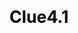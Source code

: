 # Clue4.1

<!DOCTYPE html><html><head><title>CLUE 4.1</title><link rel="shortcut icon" href="https://ssl.gstatic.com/docs/documents/images/kix-favicon7.ico"><meta name="referrer" content="strict-origin-when-cross-origin"><style type="text/css" nonce="+Y8Z4zVPUqbI6CWiQ5Zbdw">
      @import url("https://fonts.googleapis.com/css?family=Google+Sans");
      @import url("https://fonts.googleapis.com/css?family=Roboto");

      body {
        font-family: Roboto, arial, sans, sans-serif;
        margin: 0;
      }

      iframe {
        border: 0;
        frameborder: 0;
        height: 100%;
        width: 100%;
      }

      #header {
        align-items: center;
        background: white;
        border-bottom: 1px #ccc solid;
        display: flex;
        height: 60px;
        justify-content: space-between;
        position: fixed;
        top: 0;
        width: 100%;
        z-index: 100;
      }

      #header #title {
        font-family: 'Google Sans';
        font-size: large;
        margin: auto 0 auto 20px;
        overflow: hidden;
        text-overflow: ellipsis;
        white-space: nowrap;
        width: 70%;
      }

      #header #interval {
        margin: auto 25px auto 0;
        font-family: Roboto;
        font-size: small;;
      }

      #footer {
        background: #f0f0f0;
        border-bottom: 1px #ccc solid;
        bottom: 0;
        font-family: Roboto;
        font-size: small;
        padding: 10px 10px;
        position: fixed;
        text-align: center;
        width: 100%;
      }

      #contents {
        padding: 100px 20% 50px 20%;
      }

      @media only screen and (max-device-width: 800px) {
        #header {
          border-bottom-width: 5px;
          height: auto;
          display: block;
        }

        #header #title {
          font-size: 3em;
          margin: auto 0 auto 20px;
          width: 90%;
        }

        #header #interval {
          font-size: 1.5em;
          margin: 10px 0 auto 25px;
        }

        #contents {
          padding: 150px 5% 80px;
        }

        #footer {
          font-size: 2em;
        }
      }

      .dash {
        padding: 0 6px;
      }
    </style></head><body><div id="header"><div id="title">CLUE 4.1</div><div id="interval"><span>Updated automatically every 5 minutes</span></div></div><div id="contents"><style type="text/css">ol{margin:0;padding:0}table td,table th{padding:0}.c2{color:#000000;font-weight:400;text-decoration:none;vertical-align:baseline;font-size:48pt;font-family:"Arial";font-style:normal}.c0{padding-top:0pt;padding-bottom:0pt;line-height:1.15;orphans:2;widows:2;text-align:center}.c1{background-color:#ffffff;max-width:468pt;padding:72pt 72pt 72pt 72pt}.title{padding-top:0pt;color:#000000;font-size:26pt;padding-bottom:3pt;font-family:"Arial";line-height:1.15;page-break-after:avoid;orphans:2;widows:2;text-align:left}.subtitle{padding-top:0pt;color:#666666;font-size:15pt;padding-bottom:16pt;font-family:"Arial";line-height:1.15;page-break-after:avoid;orphans:2;widows:2;text-align:left}li{color:#000000;font-size:11pt;font-family:"Arial"}p{margin:0;color:#000000;font-size:11pt;font-family:"Arial"}h1{padding-top:20pt;color:#000000;font-size:20pt;padding-bottom:6pt;font-family:"Arial";line-height:1.15;page-break-after:avoid;orphans:2;widows:2;text-align:left}h2{padding-top:18pt;color:#000000;font-size:16pt;padding-bottom:6pt;font-family:"Arial";line-height:1.15;page-break-after:avoid;orphans:2;widows:2;text-align:left}h3{padding-top:16pt;color:#434343;font-size:14pt;padding-bottom:4pt;font-family:"Arial";line-height:1.15;page-break-after:avoid;orphans:2;widows:2;text-align:left}h4{padding-top:14pt;color:#666666;font-size:12pt;padding-bottom:4pt;font-family:"Arial";line-height:1.15;page-break-after:avoid;orphans:2;widows:2;text-align:left}h5{padding-top:12pt;color:#666666;font-size:11pt;padding-bottom:4pt;font-family:"Arial";line-height:1.15;page-break-after:avoid;orphans:2;widows:2;text-align:left}h6{padding-top:12pt;color:#666666;font-size:11pt;padding-bottom:4pt;font-family:"Arial";line-height:1.15;page-break-after:avoid;font-style:italic;orphans:2;widows:2;text-align:left}</style><div class="c1"><p class="c0"><span class="c2">G5</span></p><p class="c0"><span style="overflow: hidden; display: inline-block; margin: 0.00px 0.00px; border: 0.00px solid #000000; transform: rotate(0.00rad) translateZ(0px); -webkit-transform: rotate(0.00rad) translateZ(0px); width: 225.00px; height: 225.00px;"><img alt="" src="https://lh3.googleusercontent.com/toUslyXSJNHaf-tOohJUzvynFqCmDYQf-5KXWg-HpNa07lDl2l35AQ3K10NNK-19q07MXtWaDMJ02gMDG7S6SoVF1Aw5-Ayy8z45SsTXsdiGXW4JSosjkK53xThx_vBvaygZAVaJ" style="width: 225.00px; height: 225.00px; margin-left: 0.00px; margin-top: 0.00px; transform: rotate(0.00rad) translateZ(0px); -webkit-transform: rotate(0.00rad) translateZ(0px);" title=""></span></p></div></div><div id="footer"><span>Published by <a target="_blank" title="Learn more about Google Drive" href="//docs.google.com/">Google Drive</a></span><span class="dash">&ndash;</span><a href="https://docs.google.com/u/0/abuse?id=AKkXjozLoYMJwL1_LJyGQBZ4Px-bllOot1Y139i-v_Yo6Tj8SJPqDwpfqyGC0BZQRNA5CnWEGw1X2l4AWITYfKI:0">Report Abuse</a></div><script type="text/javascript" nonce="+Y8Z4zVPUqbI6CWiQ5Zbdw">(function(){/*

 Copyright The Closure Library Authors.
 SPDX-License-Identifier: Apache-2.0
*/
var aa="function"==typeof Object.defineProperties?Object.defineProperty:function(a,b,c){if(a==Array.prototype||a==Object.prototype)return a;a[b]=c.value;return a};function ba(a){a=["object"==typeof globalThis&&globalThis,a,"object"==typeof window&&window,"object"==typeof self&&self,"object"==typeof global&&global];for(var b=0;b<a.length;++b){var c=a[b];if(c&&c.Math==Math)return c}throw Error("Cannot find global object");}var ca=ba(this);
function da(a,b){if(b)a:{var c=ca;a=a.split(".");for(var d=0;d<a.length-1;d++){var e=a[d];if(!(e in c))break a;c=c[e]}a=a[a.length-1];d=c[a];b=b(d);b!=d&&null!=b&&aa(c,a,{configurable:!0,writable:!0,value:b})}}var ea="function"==typeof Object.create?Object.create:function(a){function b(){}b.prototype=a;return new b},h;
if("function"==typeof Object.setPrototypeOf)h=Object.setPrototypeOf;else{var fa;a:{var ha={a:!0},ia={};try{ia.__proto__=ha;fa=ia.a;break a}catch(a){}fa=!1}h=fa?function(a,b){a.__proto__=b;if(a.__proto__!==b)throw new TypeError(a+" is not extensible");return a}:null}var ja=h;
function l(a,b){a.prototype=ea(b.prototype);a.prototype.constructor=a;if(ja)ja(a,b);else for(var c in b)if("prototype"!=c)if(Object.defineProperties){var d=Object.getOwnPropertyDescriptor(b,c);d&&Object.defineProperty(a,c,d)}else a[c]=b[c];a.m=b.prototype}da("Object.is",function(a){return a?a:function(b,c){return b===c?0!==b||1/b===1/c:b!==b&&c!==c}});var m=this||self;function ka(){}function la(a){var b=typeof a;return"object"==b&&null!=a||"function"==b}
function ma(a,b){var c=Array.prototype.slice.call(arguments,1);return function(){var d=c.slice();d.push.apply(d,arguments);return a.apply(this,d)}}function na(a,b){function c(){}c.prototype=b.prototype;a.m=b.prototype;a.prototype=new c;a.prototype.constructor=a;a.A=function(d,e,f){for(var g=Array(arguments.length-2),k=2;k<arguments.length;k++)g[k-2]=arguments[k];return b.prototype[e].apply(d,g)}}function oa(a){return a};var pa=Array.prototype.indexOf?function(a,b){return Array.prototype.indexOf.call(a,b,void 0)}:function(a,b){if("string"===typeof a)return"string"!==typeof b||1!=b.length?-1:a.indexOf(b,0);for(var c=0;c<a.length;c++)if(c in a&&a[c]===b)return c;return-1};function qa(a,b,c){for(var d in a)b.call(c,a[d],d,a)};var p;function q(a,b){this.i=a===ra&&b||"";this.j=sa}q.prototype.h=!0;q.prototype.g=function(){return this.i};var sa={},ra={};var ta=/&/g,ua=/</g,va=/>/g,wa=/"/g,xa=/'/g,ya=/\x00/g,za=/[\x00&<>"']/;function r(a,b){this.i=b===u?a:""}r.prototype.h=!0;r.prototype.g=function(){return this.i.toString()};r.prototype.toString=function(){return this.i.toString()};function v(a){return a instanceof r&&a.constructor===r?a.i:"type_error:SafeUrl"}
var Aa=/^(?:audio\/(?:3gpp2|3gpp|aac|L16|midi|mp3|mp4|mpeg|oga|ogg|opus|x-m4a|x-matroska|x-wav|wav|webm)|font\/\w+|image\/(?:bmp|gif|jpeg|jpg|png|tiff|webp|x-icon)|video\/(?:mpeg|mp4|ogg|webm|quicktime|x-matroska))(?:;\w+=(?:\w+|"[\w;,= ]+"))*$/i,Ba=/^data:(.*);base64,[a-z0-9+\/]+=*$/i,Ca=/^(?:(?:https?|mailto|ftp):|[^:/?#]*(?:[/?#]|$))/i;function Da(a){if(a instanceof r)return a;a="object"==typeof a&&a.h?a.g():String(a);Ca.test(a)||(a="about:invalid#zClosurez");return new r(a,u)}
var u={},Ea=new r("about:invalid#zClosurez",u);var w;a:{var Fa=m.navigator;if(Fa){var Ga=Fa.userAgent;if(Ga){w=Ga;break a}}w=""}function x(a){return-1!=w.indexOf(a)};function y(a,b,c){this.i=c===Ha?a:""}y.prototype.h=!0;y.prototype.g=function(){return this.i.toString()};y.prototype.toString=function(){return this.i.toString()};var Ha={};function Ia(a,b,c,d){a=a instanceof r?a:Da(a);b=b||m;c=c instanceof q?c instanceof q&&c.constructor===q&&c.j===sa?c.i:"type_error:Const":c||"";return void 0!==d?b.open(v(a),c,d,void 0):b.open(v(a),c)};function Ja(a){Ja[" "](a);return a}Ja[" "]=ka;function Ka(a,b,c){return Object.prototype.hasOwnProperty.call(a,b)?a[b]:a[b]=c(b)};var La=x("Trident")||x("MSIE"),Ma=x("Edge")||La,Na=x("Gecko")&&!(-1!=w.toLowerCase().indexOf("webkit")&&!x("Edge"))&&!(x("Trident")||x("MSIE"))&&!x("Edge"),Oa=x("Macintosh");function Pa(a){return Ka(a.prototype,"$$generatedClassName",function(){return"Class$obf_"+{valueOf:function(){return++Qa}}})}var Qa=1E3;function z(){}z.prototype.s=function(){return this.j||(Object.defineProperties(this,{j:{value:++Ra,enumerable:!1}}),this.j)};z.prototype.toString=function(){var a=A(Sa(Ta(this.constructor)))+"@";var b=(this.s()>>>0).toString(16);return a+A(b)};function C(){}l(C,z);C.prototype.i=function(a){this.h=a;if(a instanceof Object)try{a.v=this}catch(b){}};function Ua(a){a.h instanceof Error&&(Error.captureStackTrace?Error.captureStackTrace(a.h):a.h.stack=Error().stack)}C.prototype.toString=function(){var a=Sa(Ta(this.constructor)),b=this.l;return null==b?a:A(a)+": "+A(b)};function Va(){}l(Va,C);function Wa(){}l(Wa,Va);var Ra=0;function D(){}l(D,Wa);D.prototype.i=function(a){Wa.prototype.i.call(this,Object.is(this.g,"__noinit__")?a:this.g)};function Xa(){}l(Xa,D);function Ya(a,b){return"string"==typeof a?a.charCodeAt(b):a.g(b)};function A(a){return null==a?"null":a.toString()}function Za(a){return 65536<=a?A(String.fromCharCode((55296+((a-65536|0)>>10&1023)|0)&65535))+A(String.fromCharCode((56320+((a-65536|0)&1023)|0)&65535)):String.fromCharCode(a&65535)}function $a(a,b){var c=b,d=a.length,e;b=Ya(a,(e=c,c=c+1|0,e));var f;if(e=55296<=b&&56319>=b&&c<d)a=f=Ya(a,c),e=56320<=a&&57343>=a;var g;e?g=65536+((b&1023)<<10)+(f&1023)|0:g=b;return g};function ab(a,b){this.h=a;this.g=b}l(ab,z);function Sa(a){var b=Pa(a.h);0!=a.g&&(b="L"+A(b)+";");a=a.g;for(var c="",d=0;d<a;d=d+1|0)c=A(c)+"[";return A(c)+A(b)}ab.prototype.toString=function(){return"class "+A(Sa(this))};function Ta(a){return Ka(a.prototype,"$$class/0",function(){return new ab(a,0)})};function bb(a,b){return null==a?a:b?decodeURI(a):decodeURIComponent(a)};var cb=/^(?:([^:/?#.]+):)?(?:\/\/(?:([^/?#]*)@)?([^/#?]*?)(?::([0-9]+))?(?=[/#?]|$))?([^?#]+)?(?:\?([^#]*))?(?:#([\S\s]*))?$/;function db(a){a=cb.exec(a);for(var b=[],c=0;7>=c;c=c+1|0)a.length<=c||null==a[c]?b.push(null):b.push(a[c]);return b}
function eb(a,b){var c=a.indexOf(Za(35));c=0>c?a.length:c;a:{var d=0;for(var e=b.length;0<(d=a.indexOf(b,d))&&d<c;){var f=$a(a,d-1|0);if(38==f||63==f){if((d+e|0)>=a.length)break a;f=$a(a,d+e|0);if(61==f||38==f||35==f)break a}d=d+(e+1)|0}d=-1}if(0>d)return null;e=a.indexOf(Za(38),d);if(0>e||e>c)e=c;d=d+(b.length+1)|0;b=Math.min(a.length,d);a=a.substr(b,Math.min(a.length,Math.max(d,e))-b|0);c=" ";for(b=0;0<=(b=c.indexOf("\\",b));)36==c.charCodeAt(b+1|0)?(d=A(c.substr(0,b|0))+"$",e=b=b+1|0,c=d+A(c.substr(e))):
(d=A(c.substr(0,b|0)),e=b=b+1|0,c=d+A(c.substr(e)));a=a.replace(/\+/g,c);return bb(a,!1)};function E(a,b){this.h=b;for(var c=[],d=!0,e=a.length-1;0<=e;e--){var f=a[e]|0;d&&f==b||(c[e]=f,d=!1)}this.g=c}var fb={};function gb(a){return-128<=a&&128>a?Ka(fb,a,function(b){return new E([b|0],0>b?-1:0)}):new E([a|0],0>a?-1:0)}function F(a){if(isNaN(a)||!isFinite(a))return G;if(0>a)return H(F(-a));for(var b=[],c=1,d=0;a>=c;d++)b[d]=a/c|0,c*=4294967296;return new E(b,0)}var G=gb(0),I=gb(1),hb=gb(16777216);
function J(a){if(-1==a.h)return-J(H(a));for(var b=0,c=1,d=0;d<a.g.length;d++){var e=K(a,d);b+=(0<=e?e:4294967296+e)*c;c*=4294967296}return b}E.prototype.toString=function(a){a=a||10;if(2>a||36<a)throw Error("radix out of range: "+a);if(L(this))return"0";if(-1==this.h)return"-"+H(this).toString(a);for(var b=F(Math.pow(a,6)),c=this,d="";;){var e=ib(c,b).g;c=M(c,N(e,b));var f=((0<c.g.length?c.g[0]:c.h)>>>0).toString(a);c=e;if(L(c))return f+d;for(;6>f.length;)f="0"+f;d=f+d}};
function K(a,b){return 0>b?0:b<a.g.length?a.g[b]:a.h}function L(a){if(0!=a.h)return!1;for(var b=0;b<a.g.length;b++)if(0!=a.g[b])return!1;return!0}function O(a,b){a=M(a,b);return-1==a.h?-1:L(a)?0:1}function H(a){for(var b=a.g.length,c=[],d=0;d<b;d++)c[d]=~a.g[d];return(new E(c,~a.h)).add(I)}E.prototype.abs=function(){return-1==this.h?H(this):this};
E.prototype.add=function(a){for(var b=Math.max(this.g.length,a.g.length),c=[],d=0,e=0;e<=b;e++){var f=d+(K(this,e)&65535)+(K(a,e)&65535),g=(f>>>16)+(K(this,e)>>>16)+(K(a,e)>>>16);d=g>>>16;f&=65535;g&=65535;c[e]=g<<16|f}return new E(c,c[c.length-1]&-2147483648?-1:0)};function M(a,b){return a.add(H(b))}
function N(a,b){if(L(a)||L(b))return G;if(-1==a.h)return-1==b.h?N(H(a),H(b)):H(N(H(a),b));if(-1==b.h)return H(N(a,H(b)));if(0>O(a,hb)&&0>O(b,hb))return F(J(a)*J(b));for(var c=a.g.length+b.g.length,d=[],e=0;e<2*c;e++)d[e]=0;for(e=0;e<a.g.length;e++)for(var f=0;f<b.g.length;f++){var g=K(a,e)>>>16,k=K(a,e)&65535,t=K(b,f)>>>16,n=K(b,f)&65535;d[2*e+2*f]+=k*n;Q(d,2*e+2*f);d[2*e+2*f+1]+=g*n;Q(d,2*e+2*f+1);d[2*e+2*f+1]+=k*t;Q(d,2*e+2*f+1);d[2*e+2*f+2]+=g*t;Q(d,2*e+2*f+2)}for(e=0;e<c;e++)d[e]=d[2*e+1]<<16|
d[2*e];for(e=c;e<2*c;e++)d[e]=0;return new E(d,0)}function Q(a,b){for(;(a[b]&65535)!=a[b];)a[b+1]+=a[b]>>>16,a[b]&=65535,b++}function R(a,b){this.g=a;this.h=b}
function ib(a,b){if(L(b))throw Error("division by zero");if(L(a))return new R(G,G);if(-1==a.h)return b=ib(H(a),b),new R(H(b.g),H(b.h));if(-1==b.h)return b=ib(a,H(b)),new R(H(b.g),b.h);if(30<a.g.length){if(-1==a.h||-1==b.h)throw Error("slowDivide_ only works with positive integers.");for(var c=I,d=b;0>=O(d,a);)c=S(c,1),d=S(d,1);var e=T(c,1),f=T(d,1);d=T(d,2);for(c=T(c,2);!L(d);){var g=f.add(d);0>=O(g,a)&&(e=e.add(c),f=g);d=T(d,1);c=T(c,1)}b=M(a,N(e,b));return new R(e,b)}for(e=G;0<=O(a,b);){c=Math.max(1,
Math.floor(J(a)/J(b)));d=Math.ceil(Math.log(c)/Math.LN2);d=48>=d?1:Math.pow(2,d-48);f=F(c);for(g=N(f,b);-1==g.h||0<O(g,a);)c-=d,f=F(c),g=N(f,b);L(f)&&(f=I);e=e.add(f);a=M(a,g)}return new R(e,a)}E.prototype.and=function(a){for(var b=Math.max(this.g.length,a.g.length),c=[],d=0;d<b;d++)c[d]=K(this,d)&K(a,d);return new E(c,this.h&a.h)};E.prototype.or=function(a){for(var b=Math.max(this.g.length,a.g.length),c=[],d=0;d<b;d++)c[d]=K(this,d)|K(a,d);return new E(c,this.h|a.h)};
E.prototype.xor=function(a){for(var b=Math.max(this.g.length,a.g.length),c=[],d=0;d<b;d++)c[d]=K(this,d)^K(a,d);return new E(c,this.h^a.h)};function S(a,b){var c=b>>5;b%=32;for(var d=a.g.length+c+(0<b?1:0),e=[],f=0;f<d;f++)e[f]=0<b?K(a,f-c)<<b|K(a,f-c-1)>>>32-b:K(a,f-c);return new E(e,a.h)}function T(a,b){var c=b>>5;b%=32;for(var d=a.g.length-c,e=[],f=0;f<d;f++)e[f]=0<b?K(a,f+c)>>>b|K(a,f+c+1)<<32-b:K(a,f+c);return new E(e,a.h)};M(S(I,32),I);M(S(I,128),I);function jb(a){a&&"function"==typeof a.u&&a.u()};function U(){this.h=this.h;this.g=this.g}U.prototype.h=!1;U.prototype.u=function(){this.h||(this.h=!0,this.j())};U.prototype.j=function(){if(this.g)for(;this.g.length;)this.g.shift()()};var kb=function(){if(!m.addEventListener||!Object.defineProperty)return!1;var a=!1,b=Object.defineProperty({},"passive",{get:function(){a=!0}});try{m.addEventListener("test",ka,b),m.removeEventListener("test",ka,b)}catch(c){}return a}();function lb(a,b){this.type=a;this.target=b;this.defaultPrevented=!1}lb.prototype.g=function(){this.defaultPrevented=!0};function V(a){lb.call(this,a?a.type:"");this.relatedTarget=this.target=null;this.button=this.screenY=this.screenX=this.clientY=this.clientX=0;this.key="";this.metaKey=this.shiftKey=this.altKey=this.ctrlKey=!1;this.state=null;this.pointerId=0;this.pointerType="";this.h=null;if(a){var b=this.type=a.type,c=a.changedTouches&&a.changedTouches.length?a.changedTouches[0]:null;this.target=a.target||a.srcElement;var d=a.relatedTarget;if(d){if(Na){a:{try{Ja(d.nodeName);var e=!0;break a}catch(f){}e=!1}e||(d=
null)}}else"mouseover"==b?d=a.fromElement:"mouseout"==b&&(d=a.toElement);this.relatedTarget=d;c?(this.clientX=void 0!==c.clientX?c.clientX:c.pageX,this.clientY=void 0!==c.clientY?c.clientY:c.pageY,this.screenX=c.screenX||0,this.screenY=c.screenY||0):(this.clientX=void 0!==a.clientX?a.clientX:a.pageX,this.clientY=void 0!==a.clientY?a.clientY:a.pageY,this.screenX=a.screenX||0,this.screenY=a.screenY||0);this.button=a.button;this.key=a.key||"";this.ctrlKey=a.ctrlKey;this.altKey=a.altKey;this.shiftKey=
a.shiftKey;this.metaKey=a.metaKey;this.pointerId=a.pointerId||0;this.pointerType="string"===typeof a.pointerType?a.pointerType:mb[a.pointerType]||"";this.state=a.state;this.h=a;a.defaultPrevented&&V.m.g.call(this)}}na(V,lb);var mb={2:"touch",3:"pen",4:"mouse"};V.prototype.g=function(){V.m.g.call(this);var a=this.h;a.preventDefault?a.preventDefault():a.returnValue=!1};var nb="closure_listenable_"+(1E6*Math.random()|0);var ob=0;function pb(a,b,c,d,e){this.listener=a;this.g=null;this.src=b;this.type=c;this.capture=!!d;this.i=e;this.key=++ob;this.h=this.o=!1}function qb(a){a.h=!0;a.listener=null;a.g=null;a.src=null;a.i=null};function rb(a){this.src=a;this.g={};this.h=0}rb.prototype.add=function(a,b,c,d,e){var f=a.toString();a=this.g[f];a||(a=this.g[f]=[],this.h++);var g;a:{for(g=0;g<a.length;++g){var k=a[g];if(!k.h&&k.listener==b&&k.capture==!!d&&k.i==e)break a}g=-1}-1<g?(b=a[g],c||(b.o=!1)):(b=new pb(b,this.src,f,!!d,e),b.o=c,a.push(b));return b};function sb(a,b){var c=b.type;if(c in a.g){var d=a.g[c],e=pa(d,b),f;(f=0<=e)&&Array.prototype.splice.call(d,e,1);f&&(qb(b),0==a.g[c].length&&(delete a.g[c],a.h--))}};var tb="closure_lm_"+(1E6*Math.random()|0),ub={},vb=0;function wb(a,b,c,d,e){if(d&&d.once)return xb(a,b,c,d,e);if(Array.isArray(b)){for(var f=0;f<b.length;f++)wb(a,b[f],c,d,e);return null}c=yb(c);return a&&a[nb]?a.g.add(String(b),c,!1,la(d)?!!d.capture:!!d,e):zb(a,b,c,!1,d,e)}
function zb(a,b,c,d,e,f){if(!b)throw Error("Invalid event type");var g=la(e)?!!e.capture:!!e,k=Ab(a);k||(a[tb]=k=new rb(a));c=k.add(b,c,d,g,f);if(c.g)return c;d=Bb();c.g=d;d.src=a;d.listener=c;if(a.addEventListener)kb||(e=g),void 0===e&&(e=!1),a.addEventListener(b.toString(),d,e);else if(a.attachEvent)a.attachEvent(Cb(b.toString()),d);else if(a.addListener&&a.removeListener)a.addListener(d);else throw Error("addEventListener and attachEvent are unavailable.");vb++;return c}
function Bb(){function a(c){return b.call(a.src,a.listener,c)}var b=Db;return a}function xb(a,b,c,d,e){if(Array.isArray(b)){for(var f=0;f<b.length;f++)xb(a,b[f],c,d,e);return null}c=yb(c);return a&&a[nb]?a.g.add(String(b),c,!0,la(d)?!!d.capture:!!d,e):zb(a,b,c,!0,d,e)}
function Eb(a){if("number"!==typeof a&&a&&!a.h){var b=a.src;if(b&&b[nb])sb(b.g,a);else{var c=a.type,d=a.g;b.removeEventListener?b.removeEventListener(c,d,a.capture):b.detachEvent?b.detachEvent(Cb(c),d):b.addListener&&b.removeListener&&b.removeListener(d);vb--;(c=Ab(b))?(sb(c,a),0==c.h&&(c.src=null,b[tb]=null)):qb(a)}}}function Cb(a){return a in ub?ub[a]:ub[a]="on"+a}function Db(a,b){if(a.h)a=!0;else{b=new V(b,this);var c=a.listener,d=a.i||a.src;a.o&&Eb(a);a=c.call(d,b)}return a}
function Ab(a){a=a[tb];return a instanceof rb?a:null}var Fb="__closure_events_fn_"+(1E9*Math.random()>>>0);function yb(a){if("function"===typeof a)return a;a[Fb]||(a[Fb]=function(b){return a.handleEvent(b)});return a[Fb]};function W(a){U.call(this);this.l=a;this.i={}}na(W,U);var Gb=[];function Hb(a){qa(a.i,function(b,c){this.i.hasOwnProperty(c)&&Eb(b)},a);a.i={}}W.prototype.j=function(){W.m.j.call(this);Hb(this)};W.prototype.handleEvent=function(){throw Error("EventHandler.handleEvent not implemented");};function Ib(a){U.call(this);this.i=a||document.body;this.l=new W(this);a=ma(jb,this.l);this.h?a():(this.g||(this.g=[]),this.g.push(a));a=this.l;var b=this.i,c=this.s,d="click";Array.isArray(d)||(d&&(Gb[0]=d.toString()),d=Gb);for(var e=0;e<d.length;e++){var f=wb(b,d[e],c||a.handleEvent,!1,a.l||a);if(!f)break;a.i[f.key]=f}}l(Ib,U);
Ib.prototype.s=function(a){if(!(0!=a.h.button||Oa&&a.ctrlKey||a.defaultPrevented))for(var b=a.target;b&&b!=this.i;){if(b.tagName&&"a"==b.tagName.toLowerCase()){var c=b.getAttribute("href")||b.getAttributeNS("http://www.w3.org/1999/xlink","href"),d=c;try{var e=db(c)[3];var f;if(f="www.google.com"===bb(e,!0)){var g=db(c)[5];f="/url"===bb(g,!0)}if(f){var k=eb(c,"q");d=k?k:eb(c,"url")}}catch(B){a:{var t=B;if(null!=t){var n=t.v;if(null!=n){B=n;break a}}if(t instanceof TypeError){var P=n=new Xa;P.l=A(t);
Ua(P);n.g="__noinit__";n.g=t;n.i(new TypeError(n));t=n}else P=n=new D,P.l=A(t),Ua(P),n.g="__noinit__",n.g=t,n.i(Error(n)),t=n;B=t}if(!(B instanceof Va))throw B.h;}d=null!=d?d:"";if(c!=d){e=void 0;b={target:"_blank",noreferrer:!0};c=window;d instanceof r?f=d:(f="undefined"!=typeof d.href?d.href:String(d),f instanceof r||(f="object"==typeof f&&f.h?f.g():String(f),Ca.test(f)?f=new r(f,u):(f=String(f),f=f.replace(/(%0A|%0D)/g,""),f=(g=f.match(Ba))&&Aa.test(g[1])?new r(f,u):null)),f=f||Ea);d=b.target||
d.target;g=[];for(e in b)switch(e){case "width":case "height":case "top":case "left":g.push(e+"="+b[e]);break;case "target":case "noopener":case "noreferrer":break;default:g.push(e+"="+(b[e]?1:0))}e=g.join(",");if((x("iPhone")&&!x("iPod")&&!x("iPad")||x("iPad")||x("iPod"))&&c.navigator&&c.navigator.standalone&&d&&"_self"!=d)e="A",g=document,e=String(e),"application/xhtml+xml"===g.contentType&&(e=e.toLowerCase()),g=e=g.createElement(e),f=f instanceof r?f:Da(f),g.href=v(f),e.setAttribute("target",d),
b.noreferrer&&e.setAttribute("rel","noreferrer"),b=document.createEvent("MouseEvent"),b.initMouseEvent("click",!0,!0,c,1),e.dispatchEvent(b);else if(b.noreferrer){if(c=Ia("",c,d,e),b=v(f),c){Ma&&-1!=b.indexOf(";")&&(b="'"+b.replace(/'/g,"%27")+"'");c.opener=null;za.test(b)&&(-1!=b.indexOf("&")&&(b=b.replace(ta,"&amp;")),-1!=b.indexOf("<")&&(b=b.replace(ua,"&lt;")),-1!=b.indexOf(">")&&(b=b.replace(va,"&gt;")),-1!=b.indexOf('"')&&(b=b.replace(wa,"&quot;")),-1!=b.indexOf("'")&&(b=b.replace(xa,"&#39;")),
-1!=b.indexOf("\x00")&&(b=b.replace(ya,"&#0;")));b='<meta name="referrer" content="no-referrer"><meta http-equiv="refresh" content="0; url='+b+'">';if(void 0===p)if(d=null,(e=m.trustedTypes)&&e.createPolicy){try{d=e.createPolicy("goog#html",{createHTML:oa,createScript:oa,createScriptURL:oa})}catch(B){m.console&&m.console.error(B.message)}p=d}else p=d;b=(d=p)?d.createHTML(b):b;b=new y(b,null,Ha);(c=c.document)&&c.write&&(c.write(b instanceof y&&b.constructor===y?b.i:"type_error:SafeHtml"),c.close())}}else(c=
Ia(f,c,d,e))&&b.noopener&&(c.opener=null);a.g();break}}b=b.parentNode}};function Jb(a){new Ib(a)}var X=["DOCS_installLinkReferrerSanitizer"],Y=m;X[0]in Y||"undefined"==typeof Y.execScript||Y.execScript("var "+X[0]);for(var Z;X.length&&(Z=X.shift());)X.length||void 0===Jb?Y[Z]&&Y[Z]!==Object.prototype[Z]?Y=Y[Z]:Y=Y[Z]={}:Y[Z]=Jb;}).call(this);
</script><script type="text/javascript" nonce="+Y8Z4zVPUqbI6CWiQ5Zbdw">DOCS_installLinkReferrerSanitizer();</script></body></html>
